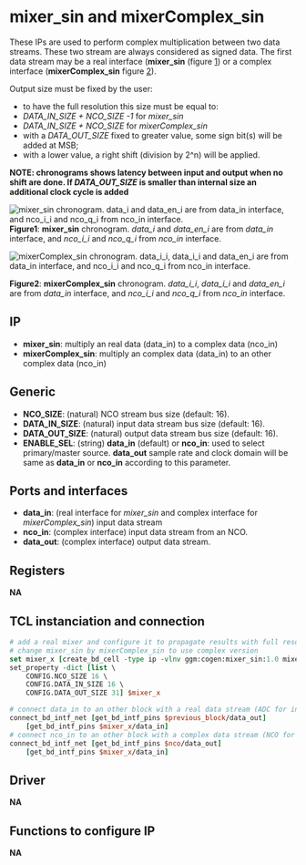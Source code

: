 # mixer_sin and mixerComplex_sin

These IPs are used to perform complex multiplication between two data streams. These
two stream are always considered as signed data. The first data stream may be
a real interface (**mixer_sin** (figure [1](#mixer_sin)) or a complex interface (**mixerComplex_sin** figure [2](#mixerComplex_sin)). 

Output size must be fixed by the user:
* to have the full resolution this size must be equal to:
 * *DATA_IN_SIZE + NCO_SIZE -1* for *mixer_sin*
 * *DATA_IN_SIZE + NCO_SIZE* for *mixerComplex_sin*
* with a *DATA_OUT_SIZE* fixed to greater value, some sign bit(s) will be added at
  MSB;
* with a lower value, a right shift (division by 2^n) will be applied.

**NOTE: chronograms shows latency between input and output when no shift are
done. If *DATA_OUT_SIZE* is smaller than internal size an additional clock cycle is
added**

[mixer_sin]: figures/mixer_sin.svg "alt txt"
![**mixer_sin** chronogram. *data_i* and *data_en_i* are from *data_in* interface, and
*nco_i_i* and *nco_q_i* from *nco_in* interface.][mixer_sin]
__Figure1__: **mixer_sin** chronogram. *data_i* and *data_en_i* are from *data_in* interface, and
*nco_i_i* and *nco_q_i* from *nco_in* interface.

[mixerComplex_sin]: figures/mixerComplex_sin.svg "mixerComplex_sin"
![**mixerComplex_sin** chronogram. *data_i_i*, *data_i_i* and *data_en_i* are
from *data_in* interface, and *nco_i_i* and *nco_q_i* from *nco_in* interface.][mixerComplex_sin]

__Figure2__: **mixerComplex_sin** chronogram. *data_i_i*, *data_i_i* and *data_en_i* are
from *data_in* interface, and *nco_i_i* and *nco_q_i* from *nco_in* interface.

## IP

* **mixer_sin**: multiply an real data (data_in) to a complex data (nco_in)
* **mixerComplex_sin**: multiply an complex data (data_in) to an other complex data (nco_in)

## Generic

* **NCO_SIZE**: (natural) NCO stream bus size (default: 16).
* **DATA_IN_SIZE**: (natural) input data stream bus size (default: 16).
* **DATA_OUT_SIZE**: (natural) output data stream bus size (default: 16).
* **ENABLE_SEL**: (string) **data_in** (default) or **nco_in**: used to select
  primary/master source. **data_out** sample rate and clock domain will be same
  as **data_in** or **nco_in** according to this parameter.

## Ports and interfaces

* **data_in**: (real interface for *mixer_sin* and complex interface for
  *mixerComplex_sin*) input data stream
* **nco_in**: (complex interface) input data stream from an NCO.
* **data_out**: (complex interface) output data stream.

## Registers

**NA**

## TCL instanciation and connection

```tcl
# add a real mixer and configure it to propagate results with full resolution
# change mixer_sin by mixerComplex_sin to use complex version
set mixer_x [create_bd_cell -type ip -vlnv ggm:cogen:mixer_sin:1.0 mixer]
set_property -dict [list \
    CONFIG.NCO_SIZE 16 \
    CONFIG.DATA_IN_SIZE 16 \
	CONFIG.DATA_OUT_SIZE 31] $mixer_x

# connect data_in to an other block with a real data stream (ADC for instance)
connect_bd_intf_net [get_bd_intf_pins $previous_block/data_out]
	[get_bd_intf_pins $mixer_x/data_in]
# connect nco_in to an other block with a complex data stream (NCO for instance)
connect_bd_intf_net [get_bd_intf_pins $nco/data_out]
	[get_bd_intf_pins $mixer_x/data_in]

```
## Driver

**NA**

## Functions to configure IP

**NA**
